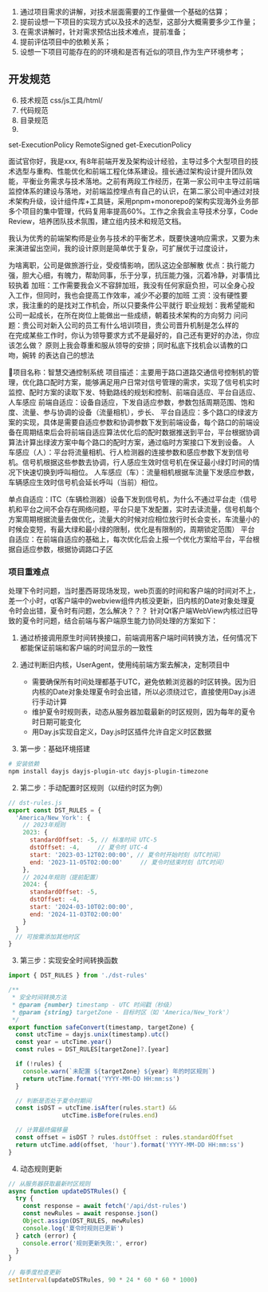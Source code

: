 1. 通过项目需求的讲解，对技术层面需要的工作量做一个基础的估算；
2. 提前设想一下项目的实现方式以及技术的选型，这部分大概需要多少工作量；
3. 在需求讲解时，针对需求预估出技术难点，提前准备；
4. 提前评估项目中的依赖关系；
5. 设想一下项目可能存在的的环境和是否有近似的项目,作为生产环境参考；

## 开发规范
6. 技术规范 css/js工具/html/
7. 代码规范
8. 目录规范
9. 




set-ExecutionPolicy RemoteSigned
get-ExecutionPolicy

面试官你好，我是xxx, 有8年前端开发及架构设计经验，主导过多个大型项目的技术选型与重构、性能优化和前端工程化体系建设。擅长通过架构设计提升团队效能，平衡业务需求与技术落地。之前有两段工作经历，在第一家公司中主导过前端监控体系的建设与落地，对前端监控埋点有自己的认识，在第二家公司中通过对技术架构升级，设计组件库+工具链，采用pnpm+monorepo的架构实现海外业务部多个项目的集中管理，代码复用率提高60%。工作之余我会主导技术分享，Code Review，培养团队技术氛围，建立组内技术和规范文档。

我认为优秀的前端架构师是业务与技术的平衡艺术，既要快速响应需求，又要为未来演进留出空间，我的设计原则是简单优于复杂，可扩展优于过度设计，

为啥离职，公司是做旅游行业，受疫情影响，团队这边全部解散
优点：执行能力强，胆大心细，有魄力，帮助同事，乐于分享，抗压能力强，沉着冷静，对事情比较执着
加班：工作需要我会义不容辞加班，我没有任何家庭负担，可以全身心投入工作，但同时，我也会提高工作效率，减少不必要的加班
工资：没有硬性要求，我注重的的是找对工作机会，所以只要条件公平就行
职业规划：我希望能和公司一起成长，在所在岗位上能做出一些成绩，朝着技术架构的方向努力
问问题：贵公司对新入公司的员工有什么培训项目，贵公司晋升机制是怎么样的              
在完成某些工作时，你认为领导要求方式不是最好的，自己还有更好的办法，你应该怎么做？ 原则上我会尊重和服从领导的安排；同时私底下找机会以请教的口吻，婉转
的表达自己的想法


项目名称：智慧交通控制系统
项目描述：主要用于路口道路交通信号控制机的管理，优化路口配时方案，能够满足用户日常对信号管理的需求，实现了信号机实时监控、配时方案的读取下发、特勤路线的规划和控制、前端自适应、平台自适应、人车感应
前端自适应：设备自适应，下发自适应参数，参数包括周期范围、饱和度、流量、参与协调的设备（流量相机），步长、
平台自适应：多个路口的绿波方案的实现，具体是需要自适应参数和协调参数下发到前端设备，每个路口的前端设备在周期结束后会将前端自适应算法优化后的配时数据推送到平台，平台根据协调算法计算出绿波方案中每个路口的配时方案，通过临时方案接口下发到设备。
人车感应（人）：平台将流量相机、行人检测器的连接参数和感应参数下发到信号机。信号机根据这些参数去协调，行人感应生效时信号机在保证最小绿灯时间的情况下快速切换到呼叫相位。
人车感应（车）：流量相机根据车流量下发感应参数，车辆感应生效时信号机会延长呼叫（当前）相位。

单点自适应：ITC（车辆检测器）设备下发到信号机，为什么不通过平台走（信号机和平台之间不会存在网络问题，平台只是下发配置，实时去读流量，信号机每个方案周期根据流量去做优化，流量大的时候对应相位放行时长会变长，车流量小的时候会变短，有最大绿和最小绿的限制，优化是有限制的，周期锁定范围）
平台自适应：在前端自适应的基础上，每次优化后会上报一个优化方案给平台，平台根据自适应参数，根据协调路口子区

### 项目重难点
处理下令时问题，当时墨西哥现场发现，web页面的时间和客户端的时间对不上，差一个小时，qt客户端中的webview组件内核没更新，旧内核的Date对象处理夏令时会出错，夏令时有问题，怎么解决？？？
针对Qt客户端WebView内核过旧导致的夏令时问题，结合前端与客户端原生能力协同处理的方案如下：
1. 通过桥接调用原生时间转换接口，前端调用客户端时间转换方法，任何情况下都能保证前端和客户端的时间显示的一致性
2. 通过判断旧内核，UserAgent，使用纯前端方案去解决，定制项目中
    - 需要确保所有时间处理都基于UTC，避免依赖浏览器的时区转换。因为旧内核的Date对象处理夏令时会出错，所以必须绕过它，直接使用Day.js进行手动计算
    - 维护夏令时规则表，动态从服务器加载最新的时区规则，因为每年的夏令时日期可能变化
    - 用Day.js实现自定义，Day.js时区插件允许自定义时区数据

1. 第一步：基础环境搭建
```bash
# 安装依赖
npm install dayjs dayjs-plugin-utc dayjs-plugin-timezone
```
2. 第二步：手动配置时区规则（以纽约时区为例）
```js
// dst-rules.js
export const DST_RULES = {
  'America/New_York': {
    // 2023年规则
    2023: {
      standardOffset: -5, // 标准时间 UTC-5
      dstOffset: -4,     // 夏令时 UTC-4
      start: '2023-03-12T02:00:00', // 夏令时开始时刻（UTC时间）
      end: '2023-11-05T02:00:00'     // 夏令时结束时刻（UTC时间）
    },
    // 2024年规则（提前配置）
    2024: {
      standardOffset: -5,
      dstOffset: -4,
      start: '2024-03-10T02:00:00',
      end: '2024-11-03T02:00:00'
    }
  }
  // 可按需添加其他时区
}
```
3. 第三步：实现安全时间转换函数
```js
import { DST_RULES } from './dst-rules'

/**
 * 安全时间转换方法
 * @param {number} timestamp - UTC 时间戳（秒级）
 * @param {string} targetZone - 目标时区（如 'America/New_York'）
 */
export function safeConvert(timestamp, targetZone) {
  const utcTime = dayjs.unix(timestamp).utc()
  const year = utcTime.year()
  const rules = DST_RULES[targetZone]?.[year]

  if (!rules) {
    console.warn(`未配置 ${targetZone} ${year} 年的时区规则`)
    return utcTime.format('YYYY-MM-DD HH:mm:ss')
  }

  // 判断是否处于夏令时期间
  const isDST = utcTime.isAfter(rules.start) && 
               utcTime.isBefore(rules.end)

  // 计算最终偏移量
  const offset = isDST ? rules.dstOffset : rules.standardOffset
  return utcTime.add(offset, 'hour').format('YYYY-MM-DD HH:mm:ss')
}
```
4. 动态规则更新
```js
// 从服务器获取最新时区规则
async function updateDSTRules() {
  try {
    const response = await fetch('/api/dst-rules')
    const newRules = await response.json()
    Object.assign(DST_RULES, newRules)
    console.log('夏令时规则已更新')
  } catch (error) {
    console.error('规则更新失败:', error)
  }
}

// 每季度检查更新
setInterval(updateDSTRules, 90 * 24 * 60 * 60 * 1000)
```
